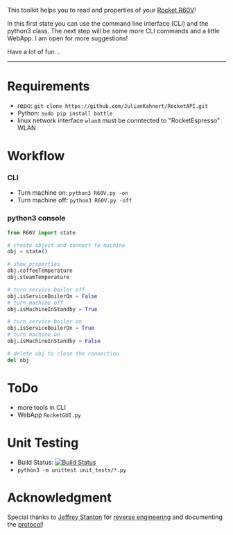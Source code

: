 This toolkit helps you to read and properties of your [Rocket R60V](http://www.rocket-espresso.it/r-60v.html)!

In this first state you can use the command line interface (CLI) and the python3 class. The next step will be some more CLI commands and a little WebApp. I am open for more suggestions!

Have a lot of fun...

----

# Requirements
* repo: `git clone https://github.com/JulianKahnert/RocketAPI.git`
* Python: `sudo pip install bottle` 
* linux network interface `wlan0` must be conntected to "RocketEspresso" WLAN

# Workflow
### CLI
* Turn machine on: `python3 R60V.py -on`
* Turn machine off: `python3 R60V.py -off`

### python3 console
```python
from R60V import state

# create object and connect to machine
obj = state()

# show properties
obj.coffeeTemperature
obj.steamTemperature

# turn service boiler off
obj.isServiceBoilerOn = False
# turn machine off
obj.isMachineInStandby = True

# turn service boiler on
obj.isServiceBoilerOn = True
# turn machine on
obj.isMachineInStandby = False

# delete obj to close the connection
del obj
```

# ToDo
* more tools in CLI
* WebApp `RocketGUI.py`

# Unit Testing
* Build Status: [![Build Status](https://travis-ci.org/JulianKahnert/RocketAPI.svg?branch=master)](https://travis-ci.org/JulianKahnert/RocketAPI)
* `python3 -m unittest unit_tests/*.py`

# Acknowledgment
Special thanks to [Jeffrey Stanton](https://github.com/jffry/) for [reverse engineering](https://github.com/jffry/rocket-r60v/blob/master/doc/Reverse%20Engineering.md) and documenting the [protocol](https://github.com/jffry/rocket-r60v/blob/master/doc/Protocol.md)!